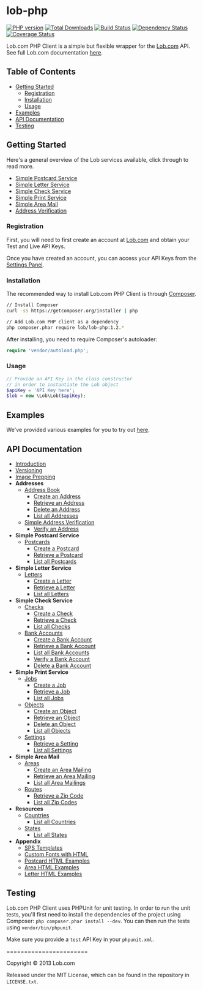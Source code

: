 # lob-php

[![PHP version](https://badge.fury.io/ph/lob%2Flob-php.svg)](http://badge.fury.io/ph/lob%2Flob-php) [![Total Downloads](https://poser.pugx.org/lob/lob-php/downloads.svg)](https://packagist.org/packages/lob/lob-php) [![Build Status](https://travis-ci.org/lob/lob-php.svg?branch=master)](https://travis-ci.org/lob/lob-php) [![Dependency Status](https://gemnasium.com/lob/lob-php.svg)](https://gemnasium.com/lob/lob-php) [![Coverage Status](https://img.shields.io/coveralls/lob/lob-php.svg)](https://coveralls.io/r/lob/lob-php?branch=master)

Lob.com PHP Client is a simple but flexible wrapper for the [Lob.com](https://www.lob.com) API. See full Lob.com documentation [here](https://lob.com/docs/php).

## Table of Contents

- [Getting Started](#getting-started)
  - [Registration](#registration)
  - [Installation](#installation)
  - [Usage](#usage)
- [Examples](#examples)
- [API Documentation](#api-documentation)
- [Testing](#testing)

## Getting Started

Here's a general overview of the Lob services available, click through to read more.

- [Simple Postcard Service](https://lob.com/services/postcards)
- [Simple Letter Service](https://lob.com/services/letters)
- [Simple Check Service](https://lob.com/services/checks)
- [Simple Print Service](https://lob.com/services/sps)
- [Simple Area Mail](https://lob.com/services/sam)
- [Address Verification](https://lob.com/verification/address)

### Registration

First, you will need to first create an account at [Lob.com](https://dashboard.lob.com/#/register) and obtain your Test and Live API Keys.

Once you have created an account, you can access your API Keys from the [Settings Panel](https://dashboard.lob.com/#/settings).

### Installation

The recommended way to install Lob.com PHP Client is through [Composer](http://getcomposer.org).

```bash
// Install Composer
curl -sS https://getcomposer.org/installer | php

// Add Lob.com PHP client as a dependency
php composer.phar require lob/lob-php:1.2.*
```

After installing, you need to require Composer's autoloader:

```php
require 'vendor/autoload.php';
```

### Usage

```php
// Provide an API Key in the class constructor
// in order to instantiate the Lob object
$apiKey = 'API Key here';
$lob = new \Lob\Lob($apiKey);
```

## Examples

We've provided various examples for you to try out [here](https://github.com/lob/lob-php/tree/master/examples).

## API Documentation

- [Introduction](https://lob.com/docs/php#introduction)
- [Versioning](https://lob.com/docs/php#version)
- [Image Prepping](https://lob.com/docs/php#prepping)
- **Addresses**
  - [Address Book](https://lob.com/docs/php#addresses)
    - [Create an Address](https://lob.com/docs/php#addresses_create)
    - [Retrieve an Address](https://lob.com/docs/php#addresses_retrieve)
    - [Delete an Address](https://lob.com/docs/php#addresses_delete)
    - [List all Addresses](https://lob.com/docs/php#addresses_list)
  - [Simple Address Verification](https://lob.com/docs/php#verify)
    - [Verify an Address](https://lob.com/docs/php#verify_create)
- **Simple Postcard Service**
  - [Postcards](https://lob.com/docs/php#postcards)
    - [Create a Postcard](https://lob.com/docs/php#postcards_create)
    - [Retrieve a Postcard](https://lob.com/docs/php#postcards_retrieve)
    - [List all Postcards](https://lob.com/docs/php#postcards_list)
- **Simple Letter Service**
  - [Letters](https://lob.com/docs/php#letters)
    - [Create a Letter](https://lob.com/docs/php#letters_create)
    - [Retrieve a Letter](https://lob.com/docs/php#letters_retrieve)
    - [List all Letters](https://lob.com/docs/php#letters_list)
- **Simple Check Service**
  - [Checks](https://lob.com/docs/php#checks)
    - [Create a Check](https://lob.com/docs/php#checks_create)
    - [Retrieve a Check](https://lob.com/docs/php#checks_retrieve)
    - [List all Checks](https://lob.com/docs/php#checks_list)
  - [Bank Accounts](https://lob.com/docs/php#bank-accounts)
    - [Create a Bank Account](https://lob.com/docs/php#bankaccounts_create)
    - [Retrieve a Bank Account](https://lob.com/docs/php#bankaccounts_retrieve)
    - [List all Bank Accounts](https://lob.com/docs/php#bankaccounts_list)
    - [Verify a Bank Account](https://lob.com/docs/php#bankaccounts_verify)
    - [Delete a Bank Account](https://lob.com/docs/php#bankaccounts_delete)
- **Simple Print Service**
  - [Jobs](https://lob.com/docs/php#jobs)
    - [Create a Job](https://lob.com/docs/php#jobs_create)
    - [Retrieve a Job](https://lob.com/docs/php#jobs_retrieve)
    - [List all Jobs](https://lob.com/docs/php#jobs_list)
  - [Objects](https://lob.com/docs/php#objects)
    - [Create an Object](https://lob.com/docs/php#objects_create)
    - [Retrieve an Object](https://lob.com/docs/php#objects_retrieve)
    - [Delete an Object](https://lob.com/docs/php#objects_delete)
    - [List all Objects](https://lob.com/docs/php#objects_list)
  - [Settings](https://lob.com/docs/php#settings)
    - [Retrieve a Setting](https://lob.com/docs/php#settings_retrieve)
    - [List all Settings](https://lob.com/docs/php#settings_list)
- **Simple Area Mail**
  - [Areas](https://lob.com/docs/php#areas)
    - [Create an Area Mailing](https://lob.com/docs/php#areas_create)
    - [Retrieve an Area Mailing](https://lob.com/docs/php#areas_retrieve)
    - [List all Area Mailings](https://lob.com/docs/php#areas_list)
  - [Routes](https://lob.com/docs/php#routes)
    - [Retrieve a Zip Code](https://lob.com/docs/php#routes_retrieve)
    - [List all Zip Codes](https://lob.com/docs/php#routes_list)
- **Resources**
  - [Countries](https://lob.com/docs/php#countries)
    - [List all Countries](https://lob.com/docs/php#countries_list)
  - [States](https://lob.com/docs/php#states)
    - [List all States](https://lob.com/docs/php#states_list)
- **Appendix**
  - [SPS Templates](https://lob.com/docs/php#sps-templates)
  - [Custom Fonts with HTML](https://lob.com/docs/php#html-fonts)
  - [Postcard HTML Examples](https://lob.com/docs/php#postcard-examples)
  - [Area HTML Examples](https://lob.com/docs/php#area-examples)
  - [Letter HTML Examples](https://lob.com/docs/php#letter-examples)

## Testing

Lob.com PHP Client uses PHPUnit for unit testing. In order to run the unit tests, you'll first need
to install the dependencies of the project using Composer: `php composer.phar install --dev`.
You can then run the tests using `vendor/bin/phpunit`.

Make sure you provide a `test` API Key in your `phpunit.xml`.

=======================

Copyright &copy; 2013 Lob.com

Released under the MIT License, which can be found in the repository in `LICENSE.txt`.
